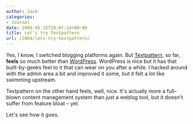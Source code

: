 ```yaml
---
author: Jack
categories:
- Journal
date: 2004-05-15T20:07:14+00:00
title: Let’s try Textpattern
url: /2004/lets-try-textpattern/
---
```


Yes, I know, I switched blogging platforms again. But [Textpattern][1], so far, **feels** so much better than [WordPress][2]. WordPress is nice but it has that built-by-geeks feel to it that can wear on you after a while. I hacked around with the admin area a bit and improved it some, but it felt a lot like swimming upstream.

Textpattern on the other hand feels, well, nice. It's actually more a full-blown content management system than just a weblog tool, but it doesn't suffer from feature bloat &#8211; yet.

Let's see how it goes.

 [1]: http://www.textpattern.com/
 [2]: http://wordpress.org